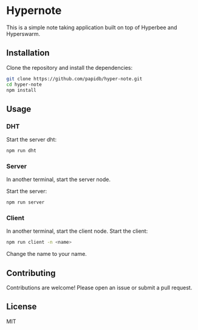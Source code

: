 # Hypernote

This is a simple note taking application built on top of Hyperbee and Hyperswarm.

## Installation

Clone the repository and install the dependencies:

```bash
git clone https://github.com/papidb/hyper-note.git
cd hyper-note
npm install
```

## Usage

### DHT 

Start the server dht:

```bash
npm run dht
```

### Server

In another terminal, start the server node.

Start the server:

```bash
npm run server
```

### Client

In another terminal, start the client node.
Start the client:

```bash
npm run client -n <name>
```

Change the name to your name.

## Contributing

Contributions are welcome! Please open an issue or submit a pull request.

## License

MIT